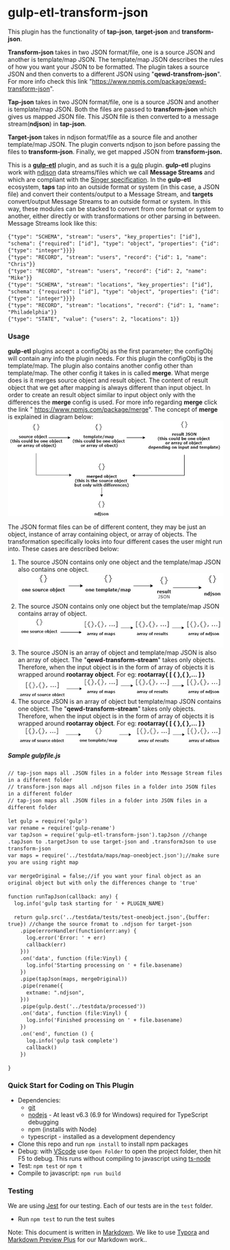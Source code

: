 # gulp-etl-transform-json #

This plugin has the functionality of **tap-json**, **target-json** and **transform-json**. 

**Transform-json** takes in two JSON format/file, one is a source JSON and another is template/map JSON. The template/map JSON describes the rules of how you want your JSON to be formatted. The plugin takes a source JSON and then converts to a different JSON using "**qewd-transfrom-json**". For more info check this link "https://www.npmjs.com/package/qewd-transform-json". 

**Tap-json** takes in two JSON format/file, one is a source JSON and another is template/map JSON. Both the files are passed to **transform-json** which gives us mapped JSON file. This JSON file is then converted to a message stream(**ndjson**) in **tap-json**. 

**Target-json** takes in ndjson format/file as a source file and another template/map JSON. The plugin converts ndjson to json before passing the files to **transform-json**. Finally, we get mapped JSON from **transform-json.** 

This is a **[gulp-etl](https://gulpetl.com/)** plugin, and as such it is a [gulp](https://gulpjs.com/) plugin. **gulp-etl** plugins work with [ndjson](http://ndjson.org/) data streams/files which we call **Message Streams** and which are compliant with the [Singer specification](https://github.com/singer-io/getting-started/blob/master/docs/SPEC.md#output). In the **gulp-etl** ecosystem, **taps** tap into an outside format or system (in this case, a JSON file) and convert their contents/output to a Message Stream, and **targets** convert/output Message Streams to an outside format or system. In this way, these modules can be stacked to convert from one format or system to another, either directly or with transformations or other parsing in between. Message Streams look like this:

```
{"type": "SCHEMA", "stream": "users", "key_properties": ["id"], "schema": {"required": ["id"], "type": "object", "properties": {"id": {"type": "integer"}}}}
{"type": "RECORD", "stream": "users", "record": {"id": 1, "name": "Chris"}}
{"type": "RECORD", "stream": "users", "record": {"id": 2, "name": "Mike"}}
{"type": "SCHEMA", "stream": "locations", "key_properties": ["id"], "schema": {"required": ["id"], "type": "object", "properties": {"id": {"type": "integer"}}}}
{"type": "RECORD", "stream": "locations", "record": {"id": 1, "name": "Philadelphia"}}
{"type": "STATE", "value": {"users": 2, "locations": 1}}
```

### Usage
**gulp-etl** plugins accept a configObj as the first parameter; the configObj will contain any info the plugin needs. For this plugin the configObj is the template/map. The plugin also contains another config other than template/map. The other config it takes in is called **merge**. What merge does is it merges source object and result object. The content of result object that we get after mapping is always different than input object. In order to create an result object similar to input object only with the differences the **merge** config is used. For more info regarding **merge** click the link " <https://www.npmjs.com/package/merge>". The concept of **merge** is explained in diagram below:
![](<https://github.com/DeepenSilwal/gulp-etl-transform-json/blob/master/images/Untitled%20Diagram%20(1).jpg>)

The JSON format files can be of different content, they may be just an object, instance of array containing object, or array of objects.
The transformation specifically looks into four different cases the user might run into. These cases are described below:

1. The source JSON contains only one object and the template/map JSON also contains one object.
   ![](<https://github.com/DeepenSilwal/gulp-etl-transform-json/blob/master/images/Untitled%20Diagram.jpg>)
2. The source JSON contains only one object but the template/map JSON contains array of object.
   ![](<https://github.com/DeepenSilwal/gulp-etl-transform-json/blob/master/images/Untitled%20Diagram%20(6).jpg>)
3. The source JSON is an array of object and template/map JSON is also an array of object. The "**qewd-transform-stream**" takes only objects. Therefore, when the input object is in the form of array of objects it is wrapped around **rootarray object**. For eg: **rootarray{ [ { },{ },... ] }** 
   ![](<https://github.com/DeepenSilwal/gulp-etl-transform-json/blob/master/images/Untitled%20Diagram%20(7).jpg>)
4. The source JSON is an array of object but template/map JSON contains one object. The "**qewd-transform-stream**" takes only objects. Therefore, when the input object is in the form of array of objects it is wrapped around **rootarray object**. For eg: **rootarray{ [ { },{ },... ] }** 
   ![](<https://github.com/DeepenSilwal/gulp-etl-transform-json/blob/master/images/Untitled%20Diagram%20(8).jpg>)





##### Sample gulpfile.js
```
// tap-json maps all .JSON files in a folder into Message Stream files in a different folder 
// transform-json maps all .ndjson files in a folder into JSON files in a different folder 
// tap-json maps all .JSON files in a folder into JSON files in a different folder 

let gulp = require('gulp')
var rename = require('gulp-rename')
var tapJson = require('gulp-etl-transform-json').tapJson //change .tapJson to .targetJson to use target-json and .transformJson to use transform-json
var maps = require('../testdata/maps/map-oneobject.json');//make sure you are using right map

var mergeOriginal = false;//if you want your final object as an original object but with only the differences change to 'true'

function runTapJson(callback: any) {
  log.info('gulp task starting for ' + PLUGIN_NAME)

  return gulp.src('../testdata/tests/test-oneobject.json',{buffer: true}) //change the source fromat to .ndjson for target-json
    .pipe(errorHandler(function(err:any) {
      log.error('Error: ' + err)
      callback(err)
    }))
    .on('data', function (file:Vinyl) {
      log.info('Starting processing on ' + file.basename)
    })    
    .pipe(tapJson(maps, mergeOriginal))
    .pipe(rename({
      extname: ".ndjson",
    }))      
    .pipe(gulp.dest('../testdata/processed'))
    .on('data', function (file:Vinyl) {
      log.info('Finished processing on ' + file.basename)
    })    
    .on('end', function () {
      log.info('gulp task complete')
      callback()
    })

}
```
### Quick Start for Coding on This Plugin
* Dependencies: 
    * [git](https://git-scm.com/downloads)
    * [nodejs](https://nodejs.org/en/download/releases/) - At least v6.3 (6.9 for Windows) required for TypeScript debugging
    * npm (installs with Node)
    * typescript - installed as a development dependency
* Clone this repo and run `npm install` to install npm packages
* Debug: with [VScode](https://code.visualstudio.com/download) use `Open Folder` to open the project folder, then hit F5 to debug. This runs without compiling to javascript using [ts-node](https://www.npmjs.com/package/ts-node)
* Test: `npm test` or `npm t`
* Compile to javascript: `npm run build`

### Testing

We are using [Jest](https://facebook.github.io/jest/docs/en/getting-started.html) for our testing. Each of our tests are in the `test` folder.

- Run `npm test` to run the test suites



Note: This document is written in [Markdown](https://daringfireball.net/projects/markdown/). We like to use [Typora](https://typora.io/) and [Markdown Preview Plus](https://chrome.google.com/webstore/detail/markdown-preview-plus/febilkbfcbhebfnokafefeacimjdckgl?hl=en-US) for our Markdown work..
